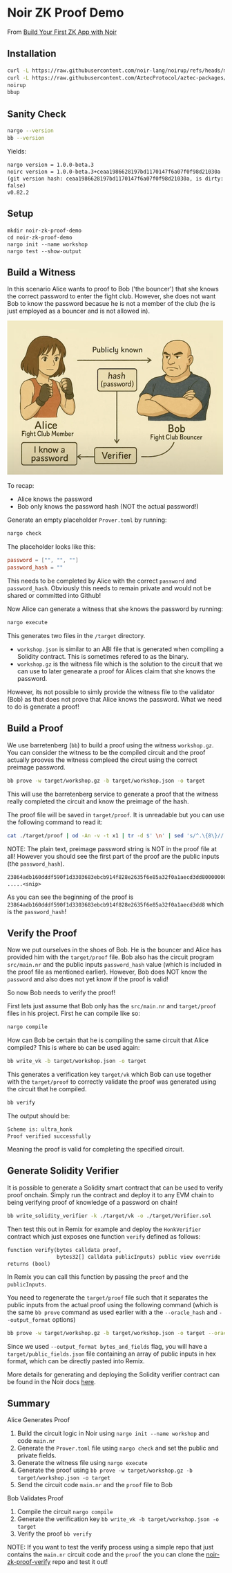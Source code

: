 # Noir ZK Proof Demo

From [Build Your First ZK App with Noir](https://www.youtube.com/watch?v=06INZUM5Ca8) 

## Installation

```bash
curl -L https://raw.githubusercontent.com/noir-lang/noirup/refs/heads/main/install | bash
curl -L https://raw.githubusercontent.com/AztecProtocol/aztec-packages/refs/heads/master/barretenberg/bbup/install | bash
noirup
bbup
```

## Sanity Check

```bash
nargo --version
bb --version
```

Yields:

```
nargo version = 1.0.0-beta.3
noirc version = 1.0.0-beta.3+ceaa1986628197bd1170147f6a07f0f98d21030a
(git version hash: ceaa1986628197bd1170147f6a07f0f98d21030a, is dirty: false)
v0.82.2
```

## Setup

```
mkdir noir-zk-proof-demo
cd noir-zk-proof-demo
nargo init --name workshop
nargo test --show-output
```

## Build a Witness

In this scenario Alice wants to proof to Bob ('the bouncer') that she knows the correct password to enter the fight club. However, she does not want Bob to know the password becasue he is not a member of the club (he is just employed as a bouncer and is not allowed in).

![Alice & Bob](img/alice-and-bob.png)

To recap:

* Alice knows the password
* Bob only knows the password hash (NOT the actual password!)

Generate an empty placeholder `Prover.toml` by running:

```bash
nargo check
```

The placeholder looks like this:

```toml
password = ["", "", ""]
password_hash = ""
```

This needs to be completed by Alice with the correct `password` and `password_hash`. Obviously this needs to remain private and would not be shared or committed into Github!

Now Alice can generate a witness that she knows the password by running:

```bash
nargo execute
```

This generates two files in the `/target` directory. 

- `workshop.json` is similar to an ABI file that is generated when compiling a Solidity contract. This is sometimes refered to as the binary.
- `workshop.gz` is the witness file which is the solution to the circuit that we can use to later genearate a proof for Alices claim that she knows the password. 

However, its not possible to simly provide the witness file to the validator (Bob) as that does not prove that Alice knows the password. What we need to do is generate a proof! 

## Build a Proof

We use barretenberg (`bb`) to build a proof using the witness `workshop.gz`. You can consider the witness to be the compiled circuit and the proof actually prooves the witness compleed the circut using the correct preimage password.

```bash
bb prove -w target/workshop.gz -b target/workshop.json -o target
```

This will use the barretenberg service to generate a proof that the witness really completed the circuit and know the preimage of the hash.

The proof file will be saved in `target/proof`. It is unreadable but you can use the following command to read it:

```bash
cat ./target/proof | od -An -v -t x1 | tr -d $' \n' | sed 's/^.\{8\}//'
```

NOTE: The plain text, preimage password string is NOT in the proof file at all! However you should see the first part of the proof are the public inputs (the `password_hash`).

```
23864adb160dddf590f1d3303683ebcb914f828e2635f6e85a32f0a1aecd3dd800000000000000000000000000000016a29678b012b7df7ce728ea782aa9667300000000000000000000000000000000001afdc6cdff233901cc7bf865269ccb000000000000000000000000000000f .....<snip>
```
 
As you can see the beginning of the proof is `23864adb160dddf590f1d3303683ebcb914f828e2635f6e85a32f0a1aecd3dd8` which is the `password_hash`!

## Verify the Proof

Now we put ourselves in the shoes of Bob. He is the bouncer and Alice has provided him with the `target/proof` file. Bob also has the circuit program `src/main.nr` and the public inputs `password_hash` value (which is included in the proof file as mentioned earlier). However, Bob does NOT know the `password` and also does not yet know if the proof is valid!

So now Bob needs to verify the proof!

First lets just assume that Bob only has the `src/main.nr` and `target/proof` files in his project. First he can compile like so:

```bash
nargo compile
```

How can Bob be certain that he is compiling the same circuit that Alice compiled? This is where `bb` can be used again:

```bash
bb write_vk -b target/workshop.json -o target
```

This generates a verification key `target/vk` which Bob can use together with the `target/proof` to correctly validate the proof was generated using the circuit that he compiled. 

```bash
bb verify
```

The output should be:

```
Scheme is: ultra_honk
Proof verified successfully
```

Meaning the proof is valid for completing the specified circuit.

## Generate Solidity Verifier

It is possible to generate a Solidity smart contract that can be used to verify proof onchain. Simply run the contract and deploy it to any EVM chain to being verifying proof of knowledge of a password on chain! 

```bash
bb write_solidity_verifier -k ./target/vk -o ./target/Verifier.sol
```

Then test this out in Remix for example and deploy the `HonkVerifier` contract which just exposes one function `verify` defined as follows:

```solidity
function verify(bytes calldata proof, 
                bytes32[] calldata publicInputs) public view override returns (bool)
```

In Remix you can call this function by passing the `proof` and the `publicInputs`.

You need to regenerate the `target/proof` file such that it separates the public inputs from the actual proof using the following command (which is the same `bb prove` command as used earlier with a the `--oracle_hash` and `--output_format` options)

```bash
bb prove -w target/workshop.gz -b target/workshop.json -o target --oracle_hash keccak --output_format bytes_and_fields
```

Since we used `--output_format bytes_and_fields` flag, you will have a `target/public_fields.json` file containing an array of public inputs in hex format, which can be directly pasted into Remix.

More details for generating and deploying the Solidity verifier contract can be found in the Noir docs [here](https://noir-lang.org/docs/dev/how_to/how-to-solidity-verifier).

## Summary

Alice Generates Proof

1. Build the circuit logic in Noir using `nargo init --name workshop` and code `main.nr`
2. Generate the `Prover.toml` file using `nargo check` and set the public and private fields.
3. Generate the witness file using `nargo execute`
4. Generate the proof using `bb prove -w target/workshop.gz -b target/workshop.json -o target`
5. Send the circuit code `main.nr` and the `proof` file to Bob

Bob Validates Proof

1. Compile the circuit `nargo compile`
2. Generate the verification key `bb write_vk -b target/workshop.json -o target` 
3. Verify the proof `bb verify` 

NOTE: If you want to test the verify process using a simple repo that just contains the `main.nr` circuit code and the `proof` the you can clone the [noir-zk-proof-verify](https://github.com/reanblock/noir-zk-proof-verify) repo and test it out!